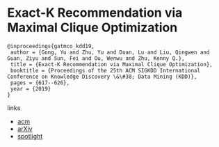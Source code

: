 # Exact-K Recommendation via Maximal Clique Optimization

```
@inproceedings{gatmco_kdd19,
 author = {Gong, Yu and Zhu, Yu and Duan, Lu and Liu, Qingwen and Guan, Ziyu and Sun, Fei and Ou, Wenwu and Zhu, Kenny Q.},
 title = {Exact-K Recommendation via Maximal Clique Optimization},
 booktitle = {Proceedings of the 25th ACM SIGKDD International Conference on Knowledge Discovery \&\#38; Data Mining (KDD)},
 pages = {617--626},
 year = {2019}
}
```

links
- [acm](https://dl.acm.org/citation.cfm?id=3292500.3330832)
- [arXiv](https://arxiv.org/abs/1905.07089)
- [spotlight](https://www.youtube.com/watch?v=mDbiuLUnuqI)
